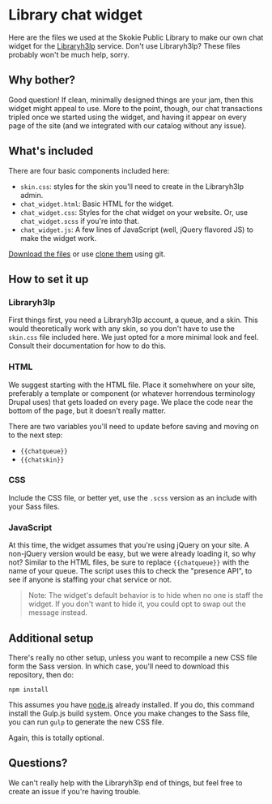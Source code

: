 # Library chat widget

Here are the files we used at the Skokie Public Library to make our own chat widget for the [Libraryh3lp](https://us.libraryh3lp.com/) service. Don't use Libraryh3lp? These files probably won't be much help, sorry.

## Why bother?

Good question! If clean, minimally designed things are your jam, then this widget might appeal to use. More to the point, though, our chat transactions tripled once we started using the widget, and having it appear on every page of the site (and we integrated with our catalog without any issue).

## What's included

There are four basic components included here:

- `skin.css`: styles for the skin you'll need to create in the Libraryh3lp admin.
- `chat_widget.html`: Basic HTML for the widget.
- `chat_widget.css`: Styles for the chat widget on your website. Or, use `chat_widget.scss` if you're into that.
- `chat_widget.js`: A few lines of JavaScript (well, jQuery flavored JS) to make the widget work.

[Download the files](https://github.com/skokielibrary/chat-widget/archive/master.zip) or use [clone them](https://github.com/skokielibrary/chat-widget.git) using git.

## How to set it up

### Libraryh3lp

First things first, you need a Libraryh3lp account, a queue, and a skin. This would theoretically work with any skin, so you don't have to use the `skin.css` file included here. We just opted for a more minimal look and feel. Consult their documentation for how to do this.

### HTML

We suggest starting with the HTML file. Place it somehwhere on your site, preferably a template or component (or whatever horrendous terminology Drupal uses) that gets loaded on every page. We place the code near the bottom of the page, but it doesn't really matter.

There are two variables you'll need to update before saving and moving on to the next step:

- `{{chatqueue}}`
- `{{chatskin}}`

### CSS

Include the CSS file, or better yet, use the `.scss` version as an include with your Sass files.

### JavaScript

At this time, the widget assumes that you're using jQuery on your site. A non-jQuery version would be easy, but we were already loading it, so why not? Similar to the HTML files, be sure to replace `{{chatqueue}}` with the name of your queue. The script uses this to check the "presence API", to see if anyone is staffing your chat service or not.

> Note: The widget's default behavior is to hide when no one is staff the widget. If you don't want to hide it, you could opt to swap out the message instead.

## Additional setup

There's really no other setup, unless you want to recompile a new CSS file form the Sass version. In which case, you'll need to download this repository, then do:

`npm install`

This assumes you have [node.js](https://nodejs.org/en/) already installed. If you do, this command install the Gulp.js build system. Once you make changes to the Sass file, you can run `gulp` to generate the new CSS file.

Again, this is totally optional.

## Questions?

We can't really help with the Libraryh3lp end of things, but feel free to create an issue if you're having trouble.
